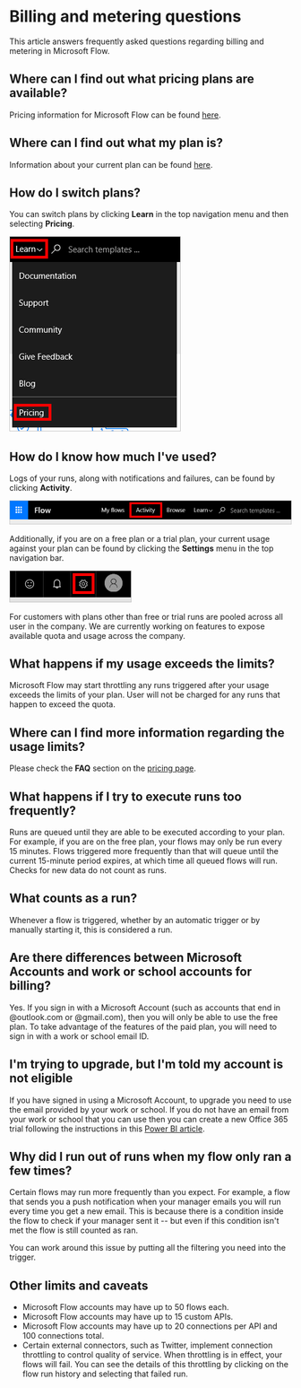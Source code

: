 <properties
    pageTitle="Billing and Metering Questions | Microsoft Flow"
    description="Answers to frequently asked questions regarding billing and metering in Microsoft Flow"
    services=""
    suite="flow"
    documentationCenter="na"
    authors="camsoper"
    manager="aftowen"
    editor=""
    tags=""/>

<tags
   ms.service="flow"
   ms.devlang="na"
   ms.topic="article"
   ms.tgt_pltfrm="na"
   ms.workload="na"
   ms.date="10/21/2016"
   ms.author="casoper"/>

# Billing and metering questions

This article answers frequently asked questions regarding billing and metering in Microsoft Flow.

## Where can I find out what pricing plans are available?

Pricing information for Microsoft Flow can be found [here](https://flow.microsoft.com/pricing/).

## Where can I find out what my plan is?

Information about your current plan can be found [here](https://flow.microsoft.com/pricing/).

## How do I switch plans?

You can switch plans by clicking **Learn** in the top navigation menu and then selecting **Pricing**.

![Learn > Pricing](./media/billing-questions/learn-pricing.png)

## How do I know how much I've used?

Logs of your runs, along with notifications and failures, can be found by clicking **Activity**.

![Activity link](./media/billing-questions/activity-link.png)

Additionally, if you are on a free plan or a trial plan, your current usage against your plan can be found by clicking the **Settings** menu in the top navigation bar.   

![Settings button](./media/billing-questions/settings.png)

For customers with plans other than free or trial runs are pooled across all user in the company. We are currently working on features to expose available quota and usage across the company.

## What happens if my usage exceeds the limits?

Microsoft Flow may start throttling any runs triggered after your usage exceeds the limits of your plan. User will not be charged for any runs that happen to exceed the quota.

## Where can I find more information regarding the usage limits?
Please check the **FAQ** section on the [pricing page](https://flow.microsoft.com/pricing/).

## What happens if I try to execute runs too frequently? 

Runs are queued until they are able to be executed according to your plan.  For example, if you are on the free plan, your flows may only be run every 15 minutes.  Flows triggered more frequently than that will queue until the current 15-minute period expires, at which time all queued flows will run.  Checks for new data do not count as runs.

## What counts as a run?

Whenever a flow is triggered, whether by an automatic trigger or by manually starting it, this is considered a run.

## Are there differences between Microsoft Accounts and work or school accounts for billing?

Yes. If you sign in with a Microsoft Account (such as accounts that end in @outlook.com or @gmail.com), then you will only be able to use the free plan. To take advantage of the features of the paid plan, you will need to sign in with a work or school email ID.


## I'm trying to upgrade, but I'm told my account is not eligible

If you have signed in using a Microsoft Account, to upgrade you need to use the email provided by your work or school. If you do not have an email from your work or school that you can use then you can create a new Office 365 trial following the instructions in this [Power BI article](https://powerbi.microsoft.com/documentation/powerbi-admin-signing-up-for-power-bi-with-a-new-office-365-trial/).


## Why did I run out of runs when my flow only ran a few times?

Certain flows may run more frequently than you expect. For example, a flow that sends you a push notification when your manager emails you will run every time you get a new email. This is because there is a condition inside the flow to check if your manager sent it -- but even if this condition isn't met the flow is still counted as ran.

You can work around this issue by putting all the filtering you need into the trigger.

## Other limits and caveats

- Microsoft Flow accounts may have up to 50 flows each.
- Microsoft Flow accounts may have up to 15 custom APIs.
- Microsoft Flow accounts may have up to 20 connections per API and 100 connections total.
- Certain external connectors, such as Twitter, implement connection throttling to control quality of service.  When throttling is in effect, your flows will fail.  You can see the details of this throttling by clicking on the flow run history and selecting that failed run.